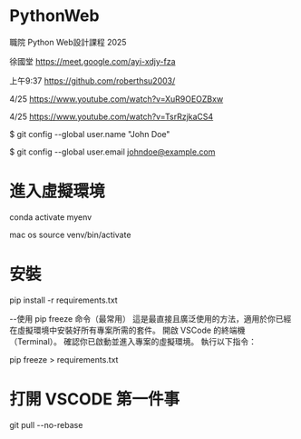 # PythonWeb
職院  Python Web設計課程 2025

徐國堂
https://meet.google.com/ayi-xdjy-fza

上午9:37
https://github.com/roberthsu2003/

4/25
https://www.youtube.com/watch?v=XuR9OEOZBxw

4/25
https://www.youtube.com/watch?v=TsrRzjkaCS4

$ git config --global user.name "John Doe"

$ git config --global user.email johndoe@example.com

# 進入虛擬環境

conda activate myenv

mac os
source venv/bin/activate

# 安裝

pip install -r requirements.txt   

--使用 pip freeze 命令（最常用）
這是最直接且廣泛使用的方法，適用於你已經在虛擬環境中安裝好所有專案所需的套件。
開啟 VSCode 的終端機（Terminal）。
確認你已啟動並進入專案的虛擬環境。
執行以下指令：

pip freeze > requirements.txt

# 打開 VSCODE 第一件事

git pull --no-rebase



